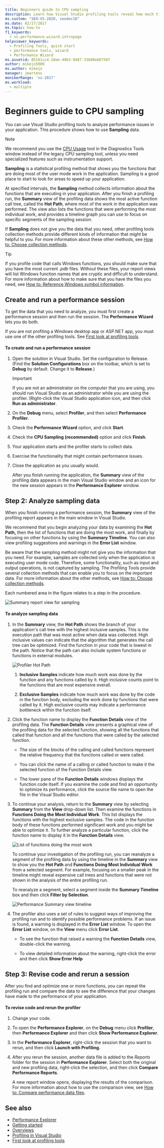 ```yaml
---
title: Beginners guide to CPU sampling
description: Learn how Visual Studio profiling tools reveal how much time is used by the functions in your application, guiding you to areas to speed up the application.
ms.custom: "SEO-VS-2020, seodec18"
ms.date: 02/27/2017
ms.topic: how-to
f1_keywords: 
  - vs.performance.wizard.intropage
helpviewer_keywords: 
  - Profiling Tools, quick start
  - performance tools, wizard
  - Performance Wizard
ms.assetid: 85161cc4-18ee-49b3-9487-33680e687597
author: mikejo5000
ms.author: mikejo
manager: jmartens
monikerRange: 'vs-2017'
ms.workload: 
  - multiple
---
```

# Beginners guide to CPU sampling
You can use Visual Studio profiling tools to analyze performance issues in your application. This procedure shows how to use **Sampling** data.

> [!NOTE]
> We recommend you use the [CPU Usage](../profiling/beginners-guide-to-performance-profiling.md) tool in the Diagnostics Tools window instead of the legacy CPU sampling tool, unless you need specialized features such as instrumentation support.

 **Sampling** is a statistical profiling method that shows you the functions that are doing most of the user mode work in the application. Sampling is a good place to start to look for areas to speed up your application.

 At specified intervals, the **Sampling** method collects information about the functions that are executing in your application. After you finish a profiling run, the **Summary** view of the profiling data shows the most active function call tree, called the **Hot Path**, where most of the work in the application was performed. The view also lists the functions that were performing the most individual work, and provides a timeline graph you can use to focus on specific segments of the sampling session.

 If **Sampling** does not give you the data that you need, other profiling tools collection methods provide different kinds of information that might be helpful to you. For more information about these other methods, see [How to: Choose collection methods](../profiling/how-to-choose-collection-methods.md).

> [!TIP]
> If you profile code that calls Windows functions, you should make sure that you have the most current .*pdb* files. Without these files, your report views will list Windows function names that are cryptic and difficult to understand. For more information about how to make sure that you have the files you need, see [How to: Reference Windows symbol information](../profiling/how-to-reference-windows-symbol-information.md).

## Create and run a performance session
 To get the data that you need to analyze, you must first create a performance session and then run the session. The **Performance Wizard** lets you do both.

 If you are not profiling a Windows desktop app or ASP.NET app, you must use one of the other profiling tools. See [First look at profiling tools](../profiling/profiling-feature-tour.md).

#### To create and run a performance session

1. Open the solution in Visual Studio. Set the configuration to Release. (Find the **Solution Configurations** box on the toolbar, which is set to **Debug** by default. Change it to **Release**.)

    > [!IMPORTANT]
    > If you are not an administrator on the computer that you are using, you should run Visual Studio as an administrator while you are using the profiler. (Right-click the Visual Studio application icon, and then click **Run as administrator**.

2. On the **Debug** menu, select **Profiler**, and then select **Performance Profiler**.

3. Check the **Performance Wizard** option, and click **Start**.

4. Check the **CPU Sampling (recommended)** option and click **Finish**.

5. Your application starts and the profiler starts to collect data.

6. Exercise the functionality that might contain performance issues.

7. Close the application as you usually would.

     After you finish running the application, the **Summary** view of the profiling data appears in the main Visual Studio window and an icon for the new session appears in the **Performance Explorer** window.

## Step 2: Analyze sampling data
 When you finish running a performance session, the **Summary** view of the profiling report appears in the main window in Visual Studio.

 We recommend that you begin analyzing your data by examining the **Hot Path,** then the list of functions that are doing the most work, and finally by focusing on other functions by using the **Summary Timeline**. You can also view profiling suggestions and warnings in the **Error List** window.

 Be aware that the sampling method might not give you the information that you need. For example, samples are collected only when the application is executing user mode code. Therefore, some functionality, such as input and output operations, is not captured by sampling. The Profiling Tools provide several collection methods that can enable you to focus on the important data. For more information about the other methods, see [How to: Choose collection methods](../profiling/how-to-choose-collection-methods.md).

 Each numbered area in the figure relates to a step in the procedure.

 ![Summary report view for sampling](../profiling/media/summary_sampling.png "Summary_Sampling")

#### To analyze sampling data

1. In the **Summary** view, the **Hot Path** shows the branch of your application's call tree with the highest inclusive samples. This is the execution path that was most active when data was collected. High inclusive values can indicate that the algorithm that generates the call tree can be optimized. Find the function in your code that is lowest in the path. Notice that the path can also include system functions or functions in external modules.

     ![Profiler Hot Path](../profiling/media/profiler_hotpath.png "Profiler_HotPath")

    1. **Inclusive Samples** indicate how much work was done by the function and any functions called by it. High inclusive counts point to the functions that are most expensive overall.

    2. **Exclusive Samples** indicate how much work was done by the code in the function body, excluding the work done by functions that were called by it. High exclusive counts may indicate a performance bottleneck within the function itself.

2. Click the function name to display the **Function Details** view of the profiling data. The **Function Details** view presents a graphical view of the profiling data for the selected function, showing all the functions that called that function and all the functions that were called by the selected function.

    - The size of the blocks of the calling and called functions represent the relative frequency that the functions called or were called.

    - You can click the name of a calling or called function to make it the selected function of the Function Details view.

    - The lower pane of the **Function Details** windows displays the function code itself. If you examine the code and find an opportunity to optimize its performance, click the source file name to open the file in the Visual Studio editor.

3. To continue your analysis, return to the **Summary** view by selecting **Summary** from the **View** drop-down list. Then examine the functions in **Functions Doing the Most Individual Work**. This list displays the functions with the highest exclusive samples. The code in the function body of these functions performed significant work and you might be able to optimize it. To further analyze a particular function, click the function name to display it in the **Function Details** view.

     ![List of functions doing the most work](../profiling/media/functions_mostwork.png "Functions_MostWork")

     To continue your investigation of the profiling run, you can reanalyze a segment of the profiling data by using the timeline in the **Summary** view to show you the **Hot Path** and **Functions Doing  Most Individual Work** from a selected segment. For example, focusing on a smaller peak in the timeline might reveal expensive call trees and functions that were not shown in the analysis of the entire profiling run.

     To reanalyze a segment, select a segment inside the **Summary Timeline** box and then click **Filter by Selection**.

     ![Performance Summary view timeline](../profiling/media/performancesummary.png "PerformanceSummary")

4. The profiler also uses a set of rules to suggest ways of improving the profiling run and to identify possible performance problems. If an issue is found, a warning is displayed in the **Error List** window. To open the **Error List** window, on the **View** menu click **Error List**.

    - To see the function that raised a warning the **Function Details** view, double-click the warning.

    - To view detailed information about the warning, right-click the error and then click **Show Error Help**

## Step 3: Revise code and rerun a session
 After you find and optimize one or more functions, you can repeat the profiling run and compare the data to see the difference that your changes have made to the performance of your application.

#### To revise code and rerun the profiler

1. Change your code.

2. To open the **Performance Explorer**, on the **Debug** menu click **Profiler**, then **Performance Explorer** and then click **Show Performance Explorer**.

3. In the **Performance Explorer**, right-click the session that you want to rerun, and then click **Launch with Profiling.**

4. After you rerun the session, another data file is added to the *Reports* folder for the session in **Performance Explorer**. Select both the original and new profiling data, right-click the selection, and then click **Compare Performance Reports**.

     A new report window opens, displaying the results of the comparison. For more information about how to use the comparison view, see [How to: Compare performance data files](../profiling/how-to-compare-performance-data-files.md).

## See also
- [Performance Explorer](../profiling/performance-explorer.md)
- [Getting started](../profiling/getting-started-with-performance-tools.md)
- [Overviews](../profiling/overviews-performance-tools.md)
- [Profiling in Visual Studio](../profiling/index.yml)
- [First look at profiling tools](../profiling/profiling-feature-tour.md)

